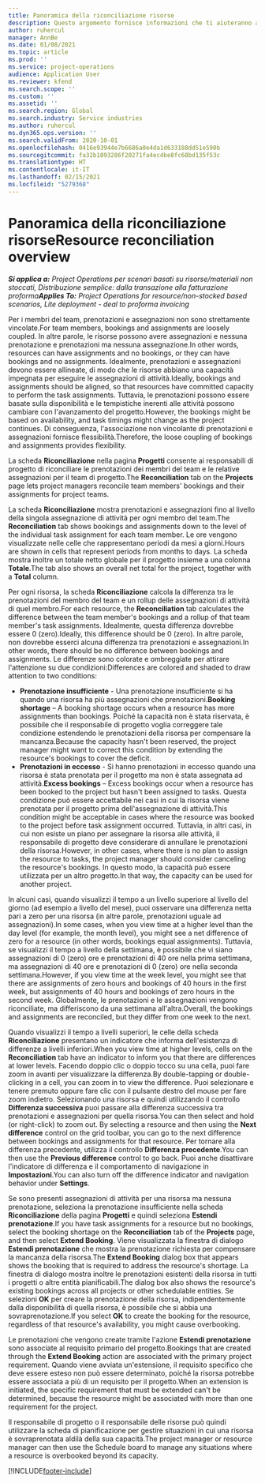 ```yaml
---
title: Panoramica della riconciliazione risorse
description: Questo argomento fornisce informazioni che ti aiuteranno a garantire che le prenotazioni delle risorse e le assegnazioni per i progetti siano allineate.
author: ruhercul
manager: AnnBe
ms.date: 01/08/2021
ms.topic: article
ms.prod: ''
ms.service: project-operations
audience: Application User
ms.reviewer: kfend
ms.search.scope: ''
ms.custom: ''
ms.assetid: ''
ms.search.region: Global
ms.search.industry: Service industries
ms.author: ruhercul
ms.dyn365.ops.version: ''
ms.search.validFrom: 2020-10-01
ms.openlocfilehash: 0416e93944e7b6686a0e4da1d633188dd51e590b
ms.sourcegitcommit: fa32b1893286f20271fa4ec4be8fc68bd135f53c
ms.translationtype: HT
ms.contentlocale: it-IT
ms.lasthandoff: 02/15/2021
ms.locfileid: "5279368"
---
```

# <a name="resource-reconciliation-overview"></a><span data-ttu-id="608a6-103">Panoramica della riconciliazione risorse</span><span class="sxs-lookup"><span data-stu-id="608a6-103">Resource reconciliation overview</span></span>

<span data-ttu-id="608a6-104">_**Si applica a:** Project Operations per scenari basati su risorse/materiali non stoccati, Distribuzione semplice: dalla transazione alla fatturazione proforma_</span><span class="sxs-lookup"><span data-stu-id="608a6-104">_**Applies To:** Project Operations for resource/non-stocked based scenarios, Lite deployment - deal to proforma invoicing_</span></span>

<span data-ttu-id="608a6-105">Per i membri del team, prenotazioni e assegnazioni non sono strettamente vincolate.</span><span class="sxs-lookup"><span data-stu-id="608a6-105">For team members, bookings and assignments are loosely coupled.</span></span> <span data-ttu-id="608a6-106">In altre parole, le risorse possono avere assegnazioni e nessuna prenotazione e prenotazioni ma nessuna assegnazione.</span><span class="sxs-lookup"><span data-stu-id="608a6-106">In other words, resources can have assignments and no bookings, or they can have bookings and no assignments.</span></span> <span data-ttu-id="608a6-107">Idealmente, prenotazioni e assegnazioni devono essere allineate, di modo che le risorse abbiano una capacità impegnata per eseguire le assegnazioni di attività.</span><span class="sxs-lookup"><span data-stu-id="608a6-107">Ideally, bookings and assignments should be aligned, so that resources have committed capacity to perform the task assignments.</span></span> <span data-ttu-id="608a6-108">Tuttavia, le prenotazioni possono essere basate sulla disponibilità e le tempistiche inerenti alle attività possono cambiare con l'avanzamento del progetto.</span><span class="sxs-lookup"><span data-stu-id="608a6-108">However, the bookings might be based on availability, and task timings might change as the project continues.</span></span> <span data-ttu-id="608a6-109">Di conseguenza, l'associazione non vincolante di prenotazioni e assegnazioni fornisce flessibilità.</span><span class="sxs-lookup"><span data-stu-id="608a6-109">Therefore, the loose coupling of bookings and assignments provides flexibility.</span></span>

<span data-ttu-id="608a6-110">La scheda **Riconciliazione** nella pagina **Progetti** consente ai responsabili di progetto di riconciliare le prenotazioni dei membri del team e le relative assegnazioni per il team di progetto.</span><span class="sxs-lookup"><span data-stu-id="608a6-110">The **Reconciliation** tab on the **Projects** page lets project managers reconcile team members' bookings and their assignments for project teams.</span></span>

<span data-ttu-id="608a6-111">La scheda **Riconciliazione** mostra prenotazioni e assegnazioni fino al livello della singola assegnazione di attività per ogni membro del team.</span><span class="sxs-lookup"><span data-stu-id="608a6-111">The **Reconciliation** tab shows bookings and assignments down to the level of the individual task assignment for each team member.</span></span> <span data-ttu-id="608a6-112">Le ore vengono visualizzate nelle celle che rappresentano periodi da mesi a giorni.</span><span class="sxs-lookup"><span data-stu-id="608a6-112">Hours are shown in cells that represent periods from months to days.</span></span> <span data-ttu-id="608a6-113">La scheda mostra inoltre un totale netto globale per il progetto insieme a una colonna **Totale**.</span><span class="sxs-lookup"><span data-stu-id="608a6-113">The tab also shows an overall net total for the project, together with a **Total** column.</span></span>

<span data-ttu-id="608a6-114">Per ogni risorsa, la scheda **Riconciliazione** calcola la differenza tra le prenotazioni del membro del team e un rollup delle assegnazioni di attività di quel membro.</span><span class="sxs-lookup"><span data-stu-id="608a6-114">For each resource, the **Reconciliation** tab calculates the difference between the team member's bookings and a rollup of that team member's task assignments.</span></span> <span data-ttu-id="608a6-115">Idealmente, questa differenza dovrebbe essere 0 (zero).</span><span class="sxs-lookup"><span data-stu-id="608a6-115">Ideally, this difference should be 0 (zero).</span></span> <span data-ttu-id="608a6-116">In altre parole, non dovrebbe esserci alcuna differenza tra prenotazioni e assegnazioni.</span><span class="sxs-lookup"><span data-stu-id="608a6-116">In other words, there should be no difference between bookings and assignments.</span></span> <span data-ttu-id="608a6-117">Le differenze sono colorate e ombreggiate per attirare l'attenzione su due condizioni:</span><span class="sxs-lookup"><span data-stu-id="608a6-117">Differences are colored and shaded to draw attention to two conditions:</span></span>

- <span data-ttu-id="608a6-118">**Prenotazione insufficiente** - Una prenotazione insufficiente si ha quando una risorsa ha più assegnazioni che prenotazioni.</span><span class="sxs-lookup"><span data-stu-id="608a6-118">**Booking shortage** – A booking shortage occurs when a resource has more assignments than bookings.</span></span> <span data-ttu-id="608a6-119">Poiché la capacità non è stata riservata, è possibile che il responsabile di progetto voglia correggere tale condizione estendendo le prenotazioni della risorsa per compensare la mancanza.</span><span class="sxs-lookup"><span data-stu-id="608a6-119">Because the capacity hasn't been reserved, the project manager might want to correct this condition by extending the resource's bookings to cover the deficit.</span></span>
- <span data-ttu-id="608a6-120">**Prenotazioni in eccesso** - Si hanno prenotazioni in eccesso quando una risorsa è stata prenotata per il progetto ma non è stata assegnata ad attività.</span><span class="sxs-lookup"><span data-stu-id="608a6-120">**Excess bookings** – Excess bookings occur when a resource has been booked to the project but hasn't been assigned to tasks.</span></span> <span data-ttu-id="608a6-121">Questa condizione può essere accettabile nei casi in cui la risorsa viene prenotata per il progetto prima dell'assegnazione di attività.</span><span class="sxs-lookup"><span data-stu-id="608a6-121">This condition might be acceptable in cases where the resource was booked to the project before task assignment occurred.</span></span> <span data-ttu-id="608a6-122">Tuttavia, in altri casi, in cui non esiste un piano per assegnare la risorsa alle attività, il responsabile di progetto deve considerare di annullare le prenotazioni della risorsa.</span><span class="sxs-lookup"><span data-stu-id="608a6-122">However, in other cases, where there is no plan to assign the resource to tasks, the project manager should consider canceling the resource's bookings.</span></span> <span data-ttu-id="608a6-123">In questo modo, la capacità può essere utilizzata per un altro progetto.</span><span class="sxs-lookup"><span data-stu-id="608a6-123">In that way, the capacity can be used for another project.</span></span>

<span data-ttu-id="608a6-124">In alcuni casi, quando visualizzi il tempo a un livello superiore al livello del giorno (ad esempio a livello del mese), puoi osservare una differenza netta pari a zero per una risorsa (in altre parole, prenotazioni uguale ad assegnazioni).</span><span class="sxs-lookup"><span data-stu-id="608a6-124">In some cases, when you view time at a higher level than the day level (for example, the month level), you might see a net difference of zero for a resource (in other words, bookings equal assignments).</span></span> <span data-ttu-id="608a6-125">Tuttavia, se visualizzi il tempo a livello della settimana, è possibile che vi siano assegnazioni di 0 (zero) ore e prenotazioni di 40 ore nella prima settimana, ma assegnazioni di 40 ore e prenotazioni di 0 (zero) ore nella seconda settimana.</span><span class="sxs-lookup"><span data-stu-id="608a6-125">However, if you view time at the week level, you might see that there are assignments of zero hours and bookings of 40 hours in the first week, but assignments of 40 hours and bookings of zero hours in the second week.</span></span> <span data-ttu-id="608a6-126">Globalmente, le prenotazioni e le assegnazioni vengono riconciliate, ma differiscono da una settimana all'altra.</span><span class="sxs-lookup"><span data-stu-id="608a6-126">Overall, the bookings and assignments are reconciled, but they differ from one week to the next.</span></span>

<span data-ttu-id="608a6-127">Quando visualizzi il tempo a livelli superiori, le celle della scheda **Riconciliazione** presentano un indicatore che informa dell'esistenza di differenze a livelli inferiori.</span><span class="sxs-lookup"><span data-stu-id="608a6-127">When you view time at higher levels, cells on the **Reconciliation** tab have an indicator to inform you that there are differences at lower levels.</span></span> <span data-ttu-id="608a6-128">Facendo doppio clic o doppio tocco su una cella, puoi fare zoom in avanti per visualizzare la differenza.</span><span class="sxs-lookup"><span data-stu-id="608a6-128">By double-tapping or double-clicking in a cell, you can zoom in to view the difference.</span></span> <span data-ttu-id="608a6-129">Puoi selezionare e tenere premuto oppure fare clic con il pulsante destro del mouse per fare zoom indietro. Selezionando una risorsa e quindi utilizzando il controllo **Differenza successiva** puoi passare alla differenza successiva tra prenotazioni e assegnazioni per quella risorsa.</span><span class="sxs-lookup"><span data-stu-id="608a6-129">You can then select and hold (or right-click) to zoom out. By selecting a resource and then using the **Next difference** control on the grid toolbar, you can go to the next difference between bookings and assignments for that resource.</span></span> <span data-ttu-id="608a6-130">Per tornare alla differenza precedente, utilizza il controllo **Differenza precedente**.</span><span class="sxs-lookup"><span data-stu-id="608a6-130">You can then use the **Previous difference** control to go back.</span></span> <span data-ttu-id="608a6-131">Puoi anche disattivare l'indicatore di differenza e il comportamento di navigazione in **Impostazioni**.</span><span class="sxs-lookup"><span data-stu-id="608a6-131">You can also turn off the difference indicator and navigation behavior under **Settings**.</span></span>

<span data-ttu-id="608a6-132">Se sono presenti assegnazioni di attività per una risorsa ma nessuna prenotazione, seleziona la prenotazione insufficiente nella scheda **Riconciliazione** della pagina **Progetti** e quindi seleziona **Estendi prenotazione**.</span><span class="sxs-lookup"><span data-stu-id="608a6-132">If you have task assignments for a resource but no bookings, select the booking shortage on the **Reconciliation** tab of the **Projects** page, and then select **Extend Booking**.</span></span> <span data-ttu-id="608a6-133">Viene visualizzata la finestra di dialogo **Estendi prenotazione** che mostra la prenotazione richiesta per compensare la mancanza della risorsa.</span><span class="sxs-lookup"><span data-stu-id="608a6-133">The **Extend Booking** dialog box that appears shows the booking that is required to address the resource's shortage.</span></span> <span data-ttu-id="608a6-134">La finestra di dialogo mostra inoltre le prenotazioni esistenti della risorsa in tutti i progetti o altre entità pianificabili.</span><span class="sxs-lookup"><span data-stu-id="608a6-134">The dialog box also shows the resource's existing bookings across all projects or other schedulable entities.</span></span> <span data-ttu-id="608a6-135">Se selezioni **OK** per creare la prenotazione della risorsa, indipendentemente dalla disponibilità di quella risorsa, è possibile che si abbia una sovraprenotazione.</span><span class="sxs-lookup"><span data-stu-id="608a6-135">If you select **OK** to create the booking for the resource, regardless of that resource's availability, you might cause overbooking.</span></span>

<span data-ttu-id="608a6-136">Le prenotazioni che vengono create tramite l'azione **Estendi prenotazione** sono associate al requisito primario del progetto.</span><span class="sxs-lookup"><span data-stu-id="608a6-136">Bookings that are created through the **Extend Booking** action are associated with the primary project requirement.</span></span> <span data-ttu-id="608a6-137">Quando viene avviata un'estensione, il requisito specifico che deve essere esteso non può essere determinato, poiché la risorsa potrebbe essere associata a più di un requisito per il progetto.</span><span class="sxs-lookup"><span data-stu-id="608a6-137">When an extension is initiated, the specific requirement that must be extended can't be determined, because the resource might be associated with more than one requirement for the project.</span></span>

<span data-ttu-id="608a6-138">Il responsabile di progetto o il responsabile delle risorse può quindi utilizzare la scheda di pianificazione per gestire situazioni in cui una risorsa è sovraprenotata aldilà della sua capacità.</span><span class="sxs-lookup"><span data-stu-id="608a6-138">The project manager or resource manager can then use the Schedule board to manage any situations where a resource is overbooked beyond its capacity.</span></span>


[!INCLUDE[footer-include](../includes/footer-banner.md)]